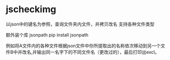 # jscheckimg
以json中的键名为参照，查询文件夹内文件，并拷贝改名
支持各种文件类型

额外装个库 jsonpath 
pip install jsonpath

例如将A文件内的各种文件根据json文件中你所提取出的名称依次移动到另一个文件B中并改名,并输出同一名字下的不同文件名（更改过的），最后打印出excl。
